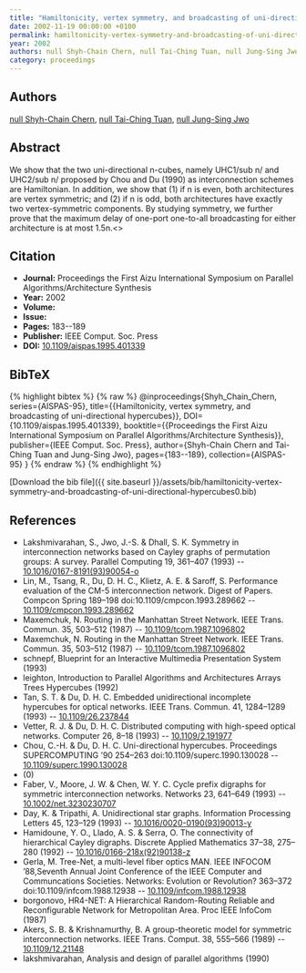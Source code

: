 ```yaml
---
title: "Hamiltonicity, vertex symmetry, and broadcasting of uni-directional hypercubes"
date: 2002-11-19 00:00:00 +0100
permalink: hamiltonicity-vertex-symmetry-and-broadcasting-of-uni-directional-hypercubes0
year: 2002
authors: null Shyh-Chain Chern, null Tai-Ching Tuan, null Jung-Sing Jwo
category: proceedings
---
```

 
## Authors
[null Shyh-Chain Chern](authors/shyh-chain-chern), [null Tai-Ching Tuan](authors/tai-ching-tuan), [null Jung-Sing Jwo](authors/jung-sing-jwo)
 
## Abstract
We show that the two uni-directional n-cubes, namely UHC1/sub n/ and UHC2/sub n/ proposed by Chou and Du (1990) as interconnection schemes are Hamiltonian. In addition, we show that (1) if n is even, both architectures are vertex symmetric; and (2) if n is odd, both architectures have exactly two vertex-symmetric components. By studying symmetry, we further prove that the maximum delay of one-port one-to-all broadcasting for either architecture is at most 1.5n.<<ETX>>
 
## Citation
- **Journal:** Proceedings the First Aizu International Symposium on Parallel Algorithms/Architecture Synthesis
- **Year:** 2002
- **Volume:** 
- **Issue:** 
- **Pages:** 183--189
- **Publisher:** IEEE Comput. Soc. Press
- **DOI:** [10.1109/aispas.1995.401339](https://doi.org/10.1109/aispas.1995.401339)
 
## BibTeX
{% highlight bibtex %}
{% raw %}
@inproceedings{Shyh_Chain_Chern,
  series={AISPAS-95},
  title={{Hamiltonicity, vertex symmetry, and broadcasting of uni-directional hypercubes}},
  DOI={10.1109/aispas.1995.401339},
  booktitle={{Proceedings the First Aizu International Symposium on Parallel Algorithms/Architecture Synthesis}},
  publisher={IEEE Comput. Soc. Press},
  author={Shyh-Chain Chern and Tai-Ching Tuan and Jung-Sing Jwo},
  pages={183--189},
  collection={AISPAS-95}
}
{% endraw %}
{% endhighlight %}
 
[Download the bib file]({{ site.baseurl }}/assets/bib/hamiltonicity-vertex-symmetry-and-broadcasting-of-uni-directional-hypercubes0.bib)
 
## References
- Lakshmivarahan, S., Jwo, J.-S. & Dhall, S. K. Symmetry in interconnection networks based on Cayley graphs of permutation groups: A survey. Parallel Computing 19, 361–407 (1993) -- [10.1016/0167-8191(93)90054-o](https://doi.org/10.1016/0167-8191(93)90054-o)
- Lin, M., Tsang, R., Du, D. H. C., Klietz, A. E. & Saroff, S. Performance evaluation of the CM-5 interconnection network. Digest of Papers. Compcon Spring 189–198 doi:10.1109/cmpcon.1993.289662 -- [10.1109/cmpcon.1993.289662](https://doi.org/10.1109/cmpcon.1993.289662)
- Maxemchuk, N. Routing in the Manhattan Street Network. IEEE Trans. Commun. 35, 503–512 (1987) -- [10.1109/tcom.1987.1096802](https://doi.org/10.1109/tcom.1987.1096802)
- Maxemchuk, N. Routing in the Manhattan Street Network. IEEE Trans. Commun. 35, 503–512 (1987) -- [10.1109/tcom.1987.1096802](https://doi.org/10.1109/tcom.1987.1096802)
- schnepf, Blueprint for an Interactive Multimedia Presentation System (1993)
- leighton, Introduction to Parallel Algorithms and Architectures Arrays Trees Hypercubes (1992)
- Tan, S. T. & Du, D. H. C. Embedded unidirectional incomplete hypercubes for optical networks. IEEE Trans. Commun. 41, 1284–1289 (1993) -- [10.1109/26.237844](https://doi.org/10.1109/26.237844)
- Vetter, R. J. & Du, D. H. C. Distributed computing with high-speed optical networks. Computer 26, 8–18 (1993) -- [10.1109/2.191977](https://doi.org/10.1109/2.191977)
- Chou, C.-H. & Du, D. H. C. Uni-directional hypercubes. Proceedings SUPERCOMPUTING ’90 254–263 doi:10.1109/superc.1990.130028 -- [10.1109/superc.1990.130028](https://doi.org/10.1109/superc.1990.130028)
- (0)
- Faber, V., Moore, J. W. & Chen, W. Y. C. Cycle prefix digraphs for symmetric interconnection networks. Networks 23, 641–649 (1993) -- [10.1002/net.3230230707](https://doi.org/10.1002/net.3230230707)
- Day, K. & Tripathi, A. Unidirectional star graphs. Information Processing Letters 45, 123–129 (1993) -- [10.1016/0020-0190(93)90013-y](https://doi.org/10.1016/0020-0190(93)90013-y)
- Hamidoune, Y. O., Llado, A. S. & Serra, O. The connectivity of hierarchical Cayley digraphs. Discrete Applied Mathematics 37–38, 275–280 (1992) -- [10.1016/0166-218x(92)90138-z](https://doi.org/10.1016/0166-218x(92)90138-z)
- Gerla, M. Tree-Net, a multi-level fiber optics MAN. IEEE INFOCOM ’88,Seventh Annual Joint Conference of the IEEE Computer and Communcations Societies. Networks: Evolution or Revolution? 363–372 doi:10.1109/infcom.1988.12938 -- [10.1109/infcom.1988.12938](https://doi.org/10.1109/infcom.1988.12938)
- borgonovo, HR<superscript>4</superscript>-NET: A Hierarchical Random-Routing Reliable and Reconfigurable Network for Metropolitan Area. Proc IEEE InfoCom (1987)
- Akers, S. B. & Krishnamurthy, B. A group-theoretic model for symmetric interconnection networks. IEEE Trans. Comput. 38, 555–566 (1989) -- [10.1109/12.21148](https://doi.org/10.1109/12.21148)
- lakshmivarahan, Analysis and design of parallel algorithms (1990)

